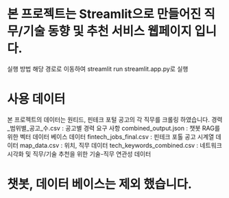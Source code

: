 # 본 프로젝트는 Streamlit으로 만들어진 직무/기술 동향 및 추천 서비스 웹페이지 입니다.
실행 방법
해당 경로로 이동하여 streamlit run streamlit.app.py로 실행
# 사용 데이터
본 프로젝트의 데이터는 원티드, 핀테크 포털 공고의 각 직무를 크롤링 하였습니다.
경력_범위별_공고_수.csv : 공고별 경력 요구 사항
combined_output.json : 챗봇 RAG를 위한 벡터 데이터 베이스 데이터
fintech_jobs_final.csv : 핀테크 포톨 공고 시계열 데이터
map_data.csv : 위치, 직무 데이터
tech_keywords_combined.csv : 네트워크 시각화 및 직무/기술 추천을 위한 기술-직무 연관성 데이터
# 챗봇, 데이터 베이스는 제외 했습니다.
